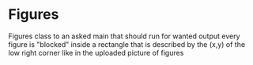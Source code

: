 # Figures
Figures class to an asked main that  should  run for wanted output
 every figure is "blocked" inside a rectangle that is described by the (x,y) of the low right corner
 like in the uploaded picture of figures
